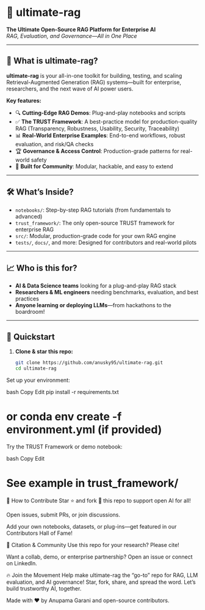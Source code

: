 # 🚀 ultimate-rag

**The Ultimate Open-Source RAG Platform for Enterprise AI**  
_RAG, Evaluation, and Governance—All in One Place_

---

## 🌟 What is ultimate-rag?

**ultimate-rag** is your all-in-one toolkit for building, testing, and scaling Retrieval-Augmented Generation (RAG) systems—built for enterprise, researchers, and the next wave of AI power users.

**Key features:**
- 🔍 **Cutting-Edge RAG Demos**: Plug-and-play notebooks and scripts
- ✅ **The TRUST Framework**: A best-practice model for production-quality RAG (Transparency, Robustness, Usability, Security, Traceability)
- 📊 **Real-World Enterprise Examples**: End-to-end workflows, robust evaluation, and risk/QA checks
- 🏆 **Governance & Access Control**: Production-grade patterns for real-world safety
- 🚦 **Built for Community**: Modular, hackable, and easy to extend

---

## 🛠️ What’s Inside?

- `notebooks/`: Step-by-step RAG tutorials (from fundamentals to advanced)
- `trust_framework/`: The only open-source TRUST framework for enterprise RAG
- `src/`: Modular, production-grade code for your own RAG engine
- `tests/`, `docs/`, and more: Designed for contributors and real-world pilots

---

## 📈 Who is this for?

- **AI & Data Science teams** looking for a plug-and-play RAG stack  
- **Researchers & ML engineers** needing benchmarks, evaluation, and best practices  
- **Anyone learning or deploying LLMs**—from hackathons to the boardroom!

---

## 🚀 Quickstart

1. **Clone & star this repo:**  
   ```bash
   git clone https://github.com/anusky95/ultimate-rag.git
   cd ultimate-rag
Set up your environment:

bash
Copy
Edit
pip install -r requirements.txt
# or conda env create -f environment.yml (if provided)
Try the TRUST Framework or demo notebook:

bash
Copy
Edit
# See example in trust_framework/
🫶 How to Contribute
Star ⭐️ and fork 🍴 this repo to support open AI for all!

Open issues, submit PRs, or join discussions.

Add your own notebooks, datasets, or plug-ins—get featured in our Contributors Hall of Fame!

📣 Citation & Community
Use this repo for your research? Please cite!

Want a collab, demo, or enterprise partnership? Open an issue or connect on LinkedIn.

🔥 Join the Movement
Help make ultimate-rag the “go-to” repo for RAG, LLM evaluation, and AI governance!
Star, fork, share, and spread the word.
Let’s build trustworthy AI, together.

Made with ❤️ by Anupama Garani and open-source contributors.

